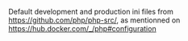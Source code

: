 Default development and production ini files from https://github.com/php/php-src/, as mentionned on https://hub.docker.com/_/php#configuration
